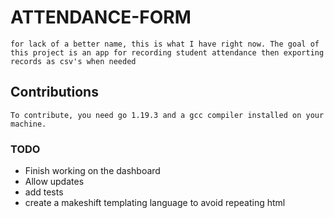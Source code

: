 # ATTENDANCE-FORM
    for lack of a better name, this is what I have right now. The goal of this project is an app for recording student attendance then exporting records as csv's when needed

## Contributions
    To contribute, you need go 1.19.3 and a gcc compiler installed on your machine.

### TODO
- Finish working on the dashboard
- Allow updates
- add tests
- create a makeshift templating language to avoid repeating html